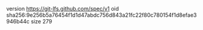 version https://git-lfs.github.com/spec/v1
oid sha256:9e256b5a76454f1d1d47abdc756d843a21fc22f80c780154f1d8efae3946b44c
size 279
